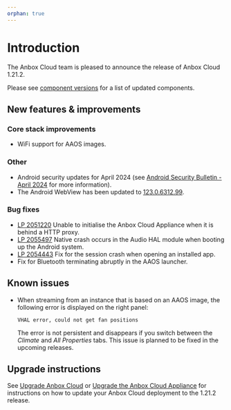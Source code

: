 ```yaml
---
orphan: true
---
```

# Introduction

The Anbox Cloud team is pleased to announce the release of Anbox Cloud 1.21.2.

Please see [component versions](https://anbox-cloud.io/docs/reference/component-versions) for a list of updated components.

## New features & improvements

### Core stack improvements

* WiFi support for AAOS images.<!--AC-2211-->

### Other

* Android security updates for April 2024 (see [Android Security Bulletin - April 2024](https://source.android.com/docs/security/bulletin/2024-04-01) for more information).<!--AC-2391-->
* The Android WebView has been updated to [123.0.6312.99](https://chromereleases.googleblog.com/2024/04/chrome-for-android-update.html).

### Bug fixes

* [LP 2051220](https://bugs.launchpad.net/anbox-cloud/+bug/2051220) Unable to initialise the Anbox Cloud Appliance when it is behind a HTTP proxy.<!--AC-2306-->
* [LP 2055497](https://bugs.launchpad.net/anbox-cloud/+bug/2055497) Native crash occurs in the Audio HAL module when booting up the Android system.<!--AC-2330-->
* [LP 2054443](https://bugs.launchpad.net/anbox-cloud/+bug/2054443) Fix for the session crash when opening an installed app.<!--AC-2297-->
* Fix for Bluetooth terminating abruptly in the AAOS launcher.<!--AC-2265-->

## Known issues

* When streaming from an instance that is based on an AAOS image, the following error is displayed on the right panel:<!--AC-2456-->

  ```
  VHAL error, could not get fan positions
  ```
  The error is not persistent and disappears if you switch between the *Climate* and *All Properties* tabs. This issue is planned to be fixed in the upcoming releases.


## Upgrade instructions

See [Upgrade Anbox Cloud](https://anbox-cloud.io/docs/howto/update/upgrade-anbox) or [Upgrade the Anbox Cloud Appliance](https://anbox-cloud.io/docs/howto/update/upgrade-appliance) for instructions on how to update your Anbox Cloud deployment to the 1.21.2 release.
